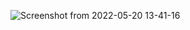 ![Screenshot from 2022-05-20 13-41-16](https://user-images.githubusercontent.com/104350955/169478705-302eeb14-b72c-498c-92b6-143b105f6cd8.png)
